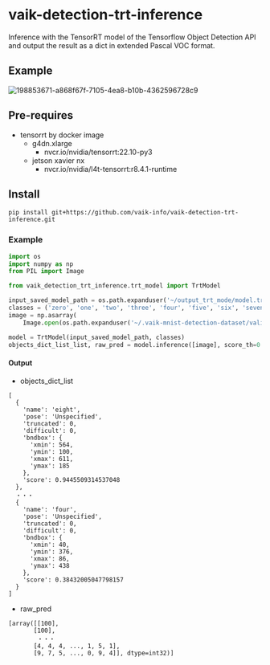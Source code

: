 # vaik-detection-trt-inference

Inference with the TensorRT model of the Tensorflow Object Detection API and output the result as a dict in extended Pascal VOC format.

## Example

![198853671-a868f67f-7105-4ea8-b10b-4362596728c9](https://user-images.githubusercontent.com/116471878/199366179-ebea5174-aea7-4089-91fa-85c5fe85c0e7.png)

## Pre-requires

- tensorrt by docker image
  - g4dn.xlarge
    - nvcr.io/nvidia/tensorrt:22.10-py3
  - jetson xavier nx
    - nvcr.io/nvidia/l4t-tensorrt:r8.4.1-runtime

## Install

``` shell
pip install git+https://github.com/vaik-info/vaik-detection-trt-inference.git
```

### Example

```python
import os
import numpy as np
from PIL import Image

from vaik_detection_trt_inference.trt_model import TrtModel

input_saved_model_path = os.path.expanduser('~/output_trt_mode/model.trt')
classes = ('zero', 'one', 'two', 'three', 'four', 'five', 'six', 'seven', 'eight', 'nine')
image = np.asarray(
    Image.open(os.path.expanduser('~/.vaik-mnist-detection-dataset/valid/valid_000000000.jpg')).convert('RGB'))

model = TrtModel(input_saved_model_path, classes)
objects_dict_list_list, raw_pred = model.inference([image], score_th=0.2, nms_th=0.5)
```


#### Output

- objects_dict_list

```text
[
  {
    'name': 'eight',
    'pose': 'Unspecified',
    'truncated': 0,
    'difficult': 0,
    'bndbox': {
      'xmin': 564,
      'ymin': 100,
      'xmax': 611,
      'ymax': 185
    },
    'score': 0.9445509314537048
  },
  ・・・
  {
    'name': 'four',
    'pose': 'Unspecified',
    'truncated': 0,
    'difficult': 0,
    'bndbox': {
      'xmin': 40,
      'ymin': 376,
      'xmax': 86,
      'ymax': 438
    },
    'score': 0.38432005047798157
  }
]
```

- raw_pred
```
[array([[100],
       [100],
        ・・・
       [4, 4, 4, ..., 1, 5, 1],
       [9, 7, 5, ..., 0, 9, 4]], dtype=int32)]

```